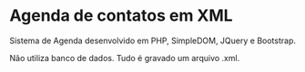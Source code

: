# Agenda de contatos em XML

Sistema de Agenda desenvolvido em PHP, SimpleDOM, JQuery e Bootstrap. 

Não utiliza banco de dados. Tudo é gravado um arquivo .xml. 